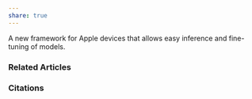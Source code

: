```yaml
---
share: true
---
```


A new framework for Apple devices that allows easy inference and fine-tuning of models.

### Related Articles

### Citations
